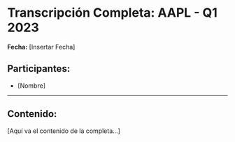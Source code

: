 # Transcripción Completa: AAPL - Q1 2023

**Fecha:** [Insertar Fecha]

## Participantes:
* [Nombre]

---

## Contenido:

[Aquí va el contenido de la completa...]